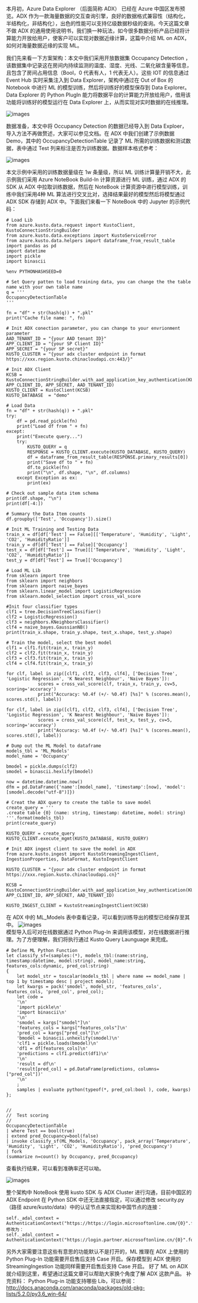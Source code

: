 本月初，Azure Data Explorer （后面简称 ADX） 已经在 Azure 中国区发布预览。ADX 作为一款海量数据的交互查询引擎，良好的数据格式兼容性（结构化，半结构化，非结构化），出色的性能可以支持亿级数据秒级的查询。今天这篇文章不做 ADX 的通用使用说明书，我们换一种玩法，如今很多数据分析产品已经将计算能力开放给用户，使客户可以实现对数据近缘计算，这篇中介绍 ML on ADX，如何对海量数据近缘的实现 ML。

我们先来看一下方案架构：本文中我们采用开放数据集 Occupancy Detection ，该数据集中记录这在房间内持续监测的温度、湿度、光线、二氧化碳含量等信息，且包含了房间占用信息（Bool，0 代表有人，1 代表无人）。这些 IOT 的信息通过 Event Hub 实时采集注入到 Data Explorer，架构中通过在 Out of Box 的 Notebook 中进行 ML 的模型训练，然后将训练好的模型保存到 Data Explorer。Data Explorer 的 Python PlugIn 能力将数据平台的计算能力开放给用户，借用该功能将训练好的模型运行在 Data Explorer 上，从而实现对实时数据的在线推理。
        
![images](https://github.com/JanlenHu/OCPChinaPTSALLDOCS/blob/master/01.BLOG/images/Azure%20数据资源管理器%20--%20当%20ADX%20遇上%20ML1.png)    

数据准备，本文中将  Occupancy Detection 的数据已经导入到 Data Exploer，导入方法不再做赘述，大家可以参见文档。在 ADX 中我们创建了示例数据 Demo，其中的 OccupancyDetectionTable 记录了 ML 所需的训练数据和测试数据，表中通过 Test 列来标注是否为训练数据。数据样本格式参考：

![images](https://github.com/JanlenHu/OCPChinaPTSALLDOCS/blob/master/01.BLOG/images/Azure%20数据资源管理器%20--%20当%20ADX%20遇上%20ML2.png)   

本文示例中采用的训练数据量级在 1w 条量级，所以 ML 训练计算量开销不大，此示例我们采用 Azure NoteBook Build-In 计算资源进行 ML 训练，通过 ADX 的 SDK 从 ADX 中拉取训练数据，然后在 NoteBook 计算资源中进行模型训练，训练中我们采用4种 ML 算法进行交叉比对，选择结果最好的模型然后将模型通过 ADX SDK 存储到 ADX 中。下面我们来看一下 NoteBook 中的 Jupyter 的示例代码：
```
# Load Lib
from azure.kusto.data.request import KustoClient, KustoConnectionStringBuilder
from azure.kusto.data.exceptions import KustoServiceError
from azure.kusto.data.helpers import dataframe_from_result_table
import pandas as pd
import datetime
import pickle
import binascii

%env PYTHONHASHSEED=0

# Set Query patten to load training data, you can change the the table name with your own table name
q = '''
OccupancyDetectionTable
'''

fn = "df" + str(hash(q)) + ".pkl"
print("Cache file name: ", fn)

# Init ADX conection parameter, you can change to your envrionment parameter
AAD_TENANT_ID = "{your AAD tenant ID}"
APP_CLIENT_ID = "{your SP Client ID}"
APP_SECRET = "{your SP secret}"
KUSTO_CLUSTER = "{your adx cluster endpoint in format https://xxx.region.kusto.chinacloudapi.cn:443/}"

# Init ADX Client
KCSB = KustoConnectionStringBuilder.with_aad_application_key_authentication(KUSTO_CLUSTER, APP_CLIENT_ID, APP_SECRET, AAD_TENANT_ID)
KUSTO_CLIENT = KustoClient(KCSB)
KUSTO_DATABASE  = "demo"

# Load Data
fn = "df" + str(hash(q)) + ".pkl"
try:
    df = pd.read_pickle(fn)
    print("Load df from " + fn)
except:
    print("Execute query...")
    try:
        KUSTO_QUERY = q
        RESPONSE = KUSTO_CLIENT.execute(KUSTO_DATABASE, KUSTO_QUERY)
        df = dataframe_from_result_table(RESPONSE.primary_results[0])
        print("Save df to " + fn)
        df.to_pickle(fn)
        print("\n", df.shape, "\n", df.columns)
    except Exception as ex:
        print(ex)

# Check out sample data item schema
print(df.shape, "\n")
print(df[-4:])

# Summary the Data Item counts
df.groupby(['Test', 'Occupancy']).size()

# Init ML Training and Testing Data
train_x = df[df['Test'] == False][['Temperature', 'Humidity', 'Light', 'CO2', 'HumidityRatio']]
train_y = df[df['Test'] == False]['Occupancy']
test_x = df[df['Test'] == True][['Temperature', 'Humidity', 'Light', 'CO2', 'HumidityRatio']]
test_y = df[df['Test'] == True]['Occupancy']

# Load ML Lib
from sklearn import tree
from sklearn import neighbors
from sklearn import naive_bayes
from sklearn.linear_model import LogisticRegression
from sklearn.model_selection import cross_val_score

#Init four classifier types
clf1 = tree.DecisionTreeClassifier()
clf2 = LogisticRegression()
clf3 = neighbors.KNeighborsClassifier()
clf4 = naive_bayes.GaussianNB()
print(train_x.shape, train_y.shape, test_x.shape, test_y.shape)

# Train the model, select the best model
clf1 = clf1.fit(train_x, train_y)
clf2 = clf2.fit(train_x, train_y)
clf3 = clf3.fit(train_x, train_y)
clf4 = clf4.fit(train_x, train_y)

for clf, label in zip([clf1, clf2, clf3, clf4], ['Decision Tree', 'Logistic Regression', 'K Nearest Neighbour', 'Naive Bayes']):
            scores = cross_val_score(clf, train_x, train_y, cv=5, scoring='accuracy')
            print("Accuracy: %0.4f (+/- %0.4f) [%s]" % (scores.mean(), scores.std(), label))

for clf, label in zip([clf1, clf2, clf3, clf4], ['Decision Tree', 'Logistic Regression', 'K Nearest Neighbour', 'Naive Bayes']):
            scores = cross_val_score(clf, test_x, test_y, cv=5, scoring='accuracy')
            print("Accuracy: %0.4f (+/- %0.4f) [%s]" % (scores.mean(), scores.std(), label))

# Dump out the ML Model to dataframe
models_tbl = 'ML_Models'
model_name = 'Occupancy'

bmodel = pickle.dumps(clf2)
smodel = binascii.hexlify(bmodel)

now = datetime.datetime.now()
dfm = pd.DataFrame({'name':[model_name], 'timestamp':[now], 'model':[smodel.decode("utf-8")]})

# Creat the ADX query to create the table to save model
create_query = '''
.create table {0} (name: string, timestamp: datetime, model: string)
'''.format(models_tbl)
print(create_query)

KUSTO_QUERY = create_query
KUSTO_CLIENT.execute_mgmt(KUSTO_DATABASE, KUSTO_QUERY)

# Init ADX ingest client to save the model in ADX
from azure.kusto.ingest import KustoStreamingIngestClient, IngestionProperties, DataFormat, KustoIngestClient

KUSTO_CLUSTER = "{your adx cluster endpoint in format https://xxx.region.kusto.chinacloudapi.cn}"

KCSB = KustoConnectionStringBuilder.with_aad_application_key_authentication(KUSTO_CLUSTER, APP_CLIENT_ID, APP_SECRET, AAD_TENANT_ID)

KUSTO_INGEST_CLIENT = KustoStreamingIngestClient(KCSB)
```
在 ADX 中的 ML_Models 表中查看记录，可以看到训练导出的模型已经保存至其中。
![images](https://github.com/JanlenHu/OCPChinaPTSALLDOCS/blob/master/01.BLOG/images/Azure%20数据资源管理器%20--%20当%20ADX%20遇上%20ML3.png)   
模型导入后可对在线数据通过 Python Plug-In 来调用该模型，对在线数据进行推理。为了方便理解，我们将执行通过 Kusto Query Launguage 来完成。
```
# Define ML Python Function
let classify_sf=(samples:(*), models_tbl:(name:string, timestamp:datetime, model:string), model_name:string, features_cols:dynamic, pred_col:string)
{
    let model_str = toscalar(models_tbl | where name == model_name | top 1 by timestamp desc | project model);
    let kwargs = pack('smodel', model_str, 'features_cols', features_cols, 'pred_col', pred_col);
    let code =
    '\n'
    'import pickle\n'
    'import binascii\n'
    '\n'
    'smodel = kargs["smodel"]\n'
    'features_cols = kargs["features_cols"]\n'
    'pred_col = kargs["pred_col"]\n'
    'bmodel = binascii.unhexlify(smodel)\n'
    'clf1 = pickle.loads(bmodel)\n'
    'df1 = df[features_cols]\n'
    'predictions = clf1.predict(df1)\n'
    '\n'
    'result = df\n'
    'result[pred_col] = pd.DataFrame(predictions, columns=["pred_col"])'
    '\n'
    ;
    samples | evaluate python(typeof(*, pred_col:bool ), code, kwargs)
};


//
//  Test scoring
//
OccupancyDetectionTable 
| where Test == bool(true)
| extend pred_Occupancy=bool(false)
| invoke classify_sf(ML_Models, 'Occupancy', pack_array('Temperature', 'Humidity', 'Light', 'CO2', 'HumidityRatio'), 'pred_Occupancy')
| fork
(summarize n=count() by Occupancy, pred_Occupancy)
```
查看执行结果，可以看到准确率还可以呦。

![images](https://github.com/JanlenHu/OCPChinaPTSALLDOCS/blob/master/01.BLOG/images/Azure%20数据资源管理器%20--%20当%20ADX%20遇上%20ML4.png)   
         
整个架构中 NoteBook 使用 kusto SDK 与 ADX Cluster 进行沟通，目前中国区的 ADX Endpoint 在 Python SDK 中还无法直接指定，可以通过修改 security.py （路径 azure/kusto/data）中的认证节点来实现和中国节点的连接：
```
self._adal_context = AuthenticationContext("https://https://login.microsoftonline.com/{0}".format(authority))
修改为：
self._adal_context = AuthenticationContext("https://login.partner.microsoftonline.cn/{0}".format(authority))
```
另外大家需要注意这些有意思的功能默认不是打开的，ML 推理在 ADX 上使用的 Python Plug-In 功能需要开启售后支持 Case 开启。保存模型到 ADX 使用的 StreamingIngestion 功能同样需要开启售后支持 Case 开启。
好了 ML on ADX 就介绍到这里，希望通过这篇文章可以帮助大家换个角度了解 ADX 这款产品。
补充资料：
        Python Plug-in 功能支持哪些 Lib，可以参阅：http://docs.anaconda.com/anaconda/packages/old-pkg-lists/5.2.0/py3.6_win-64/
